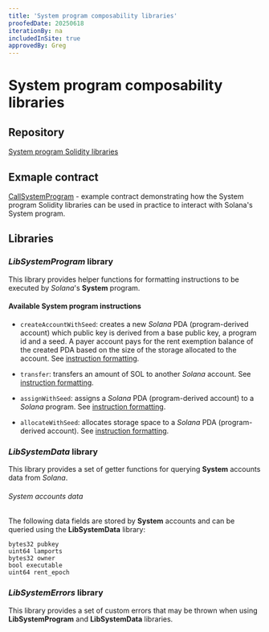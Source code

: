 ```yaml
---
title: 'System program composability libraries'
proofedDate: 20250618
iterationBy: na
includedInSite: true
approvedBy: Greg
---
```


# System program composability libraries

## Repository

[System program Solidity libraries](https://github.com/neonevm/neon-contracts/blob/dev/solidity-composability-libraries/contracts/composability/libraries/system-program/README.md)
## Exmaple contract

[CallSystemProgram](https://github.com/neonevm/neon-contracts/blob/dev/solidity-composability-libraries/contracts/composability/CallSystemProgram.sol) - example contract demonstrating how the System program Solidity libraries can be used in practice to interact with Solana's System program.

## Libraries

### *LibSystemProgram* library
  
This library provides helper functions for formatting instructions to be executed by _Solana_'s **System** program.
  
#### Available System program instructions
  
  - `createAccountWithSeed`: creates a new _Solana_ PDA (program-derived account) which public key is derived from a base 
  public key, a program id and a seed. A payer account pays for the rent exemption balance of the created PDA based on the
  size of the storage allocated to the account. See [instruction formatting](LibSystemProgram.sol#L19).
  
  - `transfer`: transfers an amount of SOL to another _Solana_ account. See [instruction formatting](LibSystemProgram.sol#L66).
  
  - `assignWithSeed`: assigns a _Solana_ PDA (program-derived account) to a _Solana_ program. See [instruction formatting](LibSystemProgram.sol#L102).
  
  - `allocateWithSeed`: allocates storage space to a _Solana_ PDA (program-derived account). See [instruction formatting](LibSystemProgram.sol#L141).
  
### *LibSystemData* library
  
  This library provides a set of getter functions for querying **System** accounts data from _Solana_.
  
  ###### System accounts data
  
  The following data fields are stored by **System** accounts and can be queried using the **LibSystemData** library:
  ```solidity
  bytes32 pubkey
  uint64 lamports
  bytes32 owner
  bool executable
  uint64 rent_epoch
  ```
  
  ### *LibSystemErrors* library
  
  This library provides a set of custom errors that may be thrown when using **LibSystemProgram** and **LibSystemData** 
  libraries.
